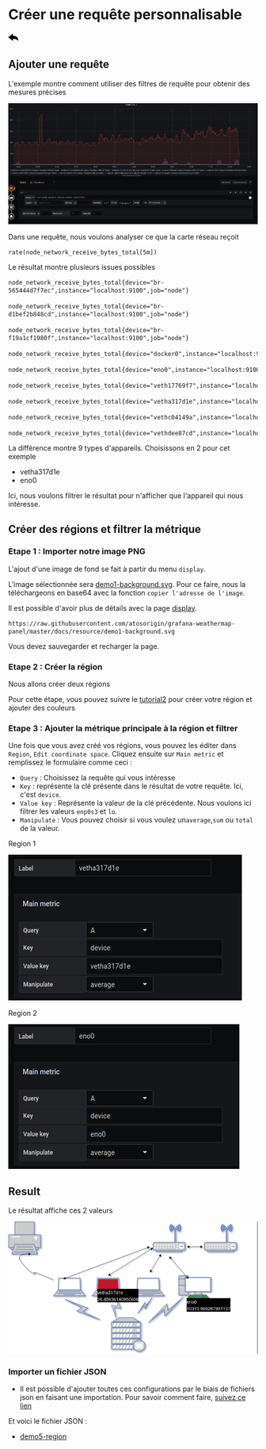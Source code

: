 
# Créer une requête personnalisable
[![](../../screenshots/other/Go-back.png)](README.md)
 
## Ajouter une requête

L'exemple montre comment utiliser des filtres de requête pour obtenir des mesures précises


![step 01](../../screenshots/demo/tutorial5/step01.png)


Dans une requête, nous voulons analyser ce que la carte réseau reçoit


```
rate(node_network_receive_bytes_total[5m])

```



Le résultat montre plusieurs issues possibles


```
node_network_receive_bytes_total{device="br-565444d7f7ec",instance="localhost:9100",job="node"}

node_network_receive_bytes_total{device="br-d1bef2b848cd",instance="localhost:9100",job="node"}

node_network_receive_bytes_total{device="br-f19a1cf1980f",instance="localhost:9100",job="node"}

node_network_receive_bytes_total{device="docker0",instance="localhost:9100",job="node"}

node_network_receive_bytes_total{device="eno0",instance="localhost:9100",job="node"}

node_network_receive_bytes_total{device="veth17769f7",instance="localhost:9100",job="node"}

node_network_receive_bytes_total{device="vetha317d1e",instance="localhost:9100",job="node"}

node_network_receive_bytes_total{device="vethc04149a",instance="localhost:9100",job="node"}

node_network_receive_bytes_total{device="vethdee87cd",instance="localhost:9100",job="node"}

```

La différence montre 9 types d'appareils. Choisissons en 2 pour cet exemple

- vetha317d1e
- eno0


Ici, nous voulons filtrer le résultat pour n'afficher que l'appareil qui nous intéresse.


## Créer des régions et filtrer la métrique

### Etape 1 : Importer notre image PNG

L'ajout d'une image de fond se fait à partir du menu `display`.

L'image sélectionnée sera [demo1-background.svg](../../resource/demo1-background.svg). Pour ce faire, nous la téléchargeons en base64 avec la fonction `copier l'adresse de l'image`.

Il est possible d'avoir plus de détails avec la page [display](../editor/display.md).


```
https://raw.githubusercontent.com/atosorigin/grafana-weathermap-panel/master/docs/resource/demo1-background.svg

```

Vous devez sauvegarder et recharger la page.

### Etape 2 : Créer la région

Nous allons créer deux régions

Pour cette étape, vous pouvez suivre le [tutorial2](tutorial2.md) pour créer votre région et ajouter des couleurs

### Etape 3 : Ajouter la métrique principale à la région et filtrer

Une fois que vous avez créé vos régions, vous pouvez les éditer dans `Region`, `Edit coordinate space`. Cliquez ensuite sur `Main metric` et remplissez le formulaire comme ceci :
- `Query` : Choisissez la requête qui vous intéresse
- `Key` : représente la clé présente dans le résultat de votre requête. Ici, c'est `device`.
- `Value key` : Représente la valeur de la clé précédente. Nous voulons ici filtrer les valeurs `enp0s3` et `lo`.
- `Manipulate` : Vous pouvez choisir si vous voulez un`average`,`sum` ou `total` de la valeur.

Region 1

![step 02](../../screenshots/demo/tutorial5/step2.jpg)


Region 2

![step 03](../../screenshots/demo/tutorial5/step03.png)

## Result

Le résultat affiche ces 2 valeurs

![step 04](../../screenshots/demo/tutorial5/demo5.png)

### Importer un fichier JSON

- Il est possible d'ajouter toutes ces configurations par le biais de fichiers json en faisant une importation. Pour savoir comment faire, [suivez ce lien](../editor/import.md)

Et voici le fichier JSON :

- [demo5-region](../../resource/demo5-region.json) 